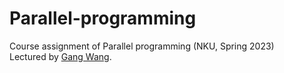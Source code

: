 # Parallel-programming
Course assignment of Parallel programming (NKU, Spring 2023)      
Lectured by [Gang Wang](https://cc.nankai.edu.cn/2021/0323/c13619a490377/page.htm).      
